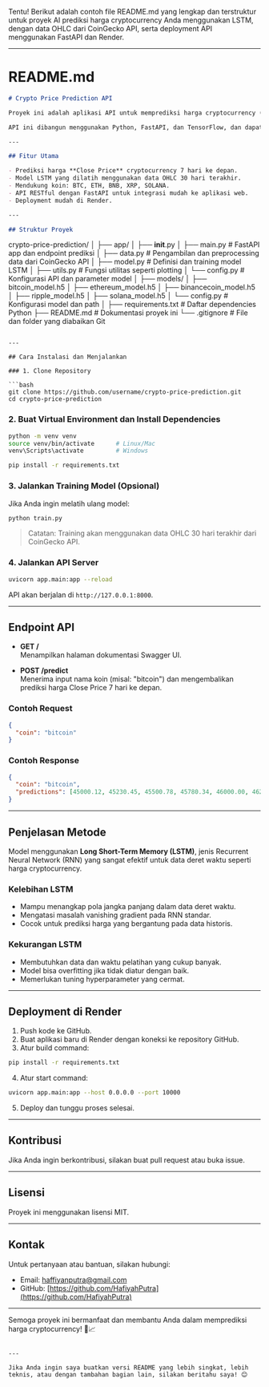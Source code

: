 Tentu! Berikut adalah contoh file README.md yang lengkap dan terstruktur untuk proyek AI prediksi harga cryptocurrency Anda menggunakan LSTM, dengan data OHLC dari CoinGecko API, serta deployment API menggunakan FastAPI dan Render.

---

# README.md

```markdown
# Crypto Price Prediction API

Proyek ini adalah aplikasi API untuk memprediksi harga cryptocurrency (BTC, ETH, BNB, XRP, SOLANA) 7 hari ke depan menggunakan model LSTM berbasis data OHLC (Open, High, Low, Close) selama 30 hari terakhir. Data diambil secara real-time dari CoinGecko API.

API ini dibangun menggunakan Python, FastAPI, dan TensorFlow, dan dapat dideploy dengan mudah di platform Render.

---

## Fitur Utama

- Prediksi harga **Close Price** cryptocurrency 7 hari ke depan.
- Model LSTM yang dilatih menggunakan data OHLC 30 hari terakhir.
- Mendukung koin: BTC, ETH, BNB, XRP, SOLANA.
- API RESTful dengan FastAPI untuk integrasi mudah ke aplikasi web.
- Deployment mudah di Render.

---

## Struktur Proyek

```
crypto-price-prediction/
│
├── app/
│   ├── __init__.py
│   ├── main.py              # FastAPI app dan endpoint prediksi
│   ├── data.py              # Pengambilan dan preprocessing data dari CoinGecko API
│   ├── model.py             # Definisi dan training model LSTM
│   ├── utils.py             # Fungsi utilitas seperti plotting
│   └── config.py            # Konfigurasi API dan parameter model
│
├── models/
│   ├── bitcoin_model.h5
│   ├── ethereum_model.h5
│   ├── binancecoin_model.h5
│   ├── ripple_model.h5
│   ├── solana_model.h5
│   └── config.py            # Konfigurasi model dan path
│
├── requirements.txt         # Daftar dependencies Python
├── README.md                # Dokumentasi proyek ini
└── .gitignore               # File dan folder yang diabaikan Git
```

---

## Cara Instalasi dan Menjalankan

### 1. Clone Repository

```bash
git clone https://github.com/username/crypto-price-prediction.git
cd crypto-price-prediction
```

### 2. Buat Virtual Environment dan Install Dependencies

```bash
python -m venv venv
source venv/bin/activate      # Linux/Mac
venv\Scripts\activate         # Windows

pip install -r requirements.txt
```

### 3. Jalankan Training Model (Opsional)

Jika Anda ingin melatih ulang model:

```bash
python train.py
```

> Catatan: Training akan menggunakan data OHLC 30 hari terakhir dari CoinGecko API.

### 4. Jalankan API Server

```bash
uvicorn app.main:app --reload
```

API akan berjalan di `http://127.0.0.1:8000`.

---

## Endpoint API

- **GET /**  
  Menampilkan halaman dokumentasi Swagger UI.

- **POST /predict**  
  Menerima input nama koin (misal: "bitcoin") dan mengembalikan prediksi harga Close Price 7 hari ke depan.

### Contoh Request

```json
{
  "coin": "bitcoin"
}
```

### Contoh Response

```json
{
  "coin": "bitcoin",
  "predictions": [45000.12, 45230.45, 45500.78, 45780.34, 46000.00, 46250.12, 46500.45]
}
```

---

## Penjelasan Metode

Model menggunakan **Long Short-Term Memory (LSTM)**, jenis Recurrent Neural Network (RNN) yang sangat efektif untuk data deret waktu seperti harga cryptocurrency.

### Kelebihan LSTM

- Mampu menangkap pola jangka panjang dalam data deret waktu.
- Mengatasi masalah vanishing gradient pada RNN standar.
- Cocok untuk prediksi harga yang bergantung pada data historis.

### Kekurangan LSTM

- Membutuhkan data dan waktu pelatihan yang cukup banyak.
- Model bisa overfitting jika tidak diatur dengan baik.
- Memerlukan tuning hyperparameter yang cermat.

---

## Deployment di Render

1. Push kode ke GitHub.
2. Buat aplikasi baru di Render dengan koneksi ke repository GitHub.
3. Atur build command:

```bash
pip install -r requirements.txt
```

4. Atur start command:

```bash
uvicorn app.main:app --host 0.0.0.0 --port 10000
```

5. Deploy dan tunggu proses selesai.

---

## Kontribusi

Jika Anda ingin berkontribusi, silakan buat pull request atau buka issue.

---

## Lisensi

Proyek ini menggunakan lisensi MIT.

---

## Kontak

Untuk pertanyaan atau bantuan, silakan hubungi:

- Email: haffiyanputra@gmail.com
- GitHub: [https://github.com/HafiyahPutra](https://github.com/HafiyahPutra)

---

Semoga proyek ini bermanfaat dan membantu Anda dalam memprediksi harga cryptocurrency! 🚀📈
```

---

Jika Anda ingin saya buatkan versi README yang lebih singkat, lebih teknis, atau dengan tambahan bagian lain, silakan beritahu saya! 😊

